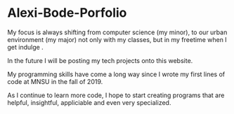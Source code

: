 # Alexi-Bode-Porfolio

My focus is always shifting from computer science (my minor), to our urban environment (my major) not only with my classes, but in my freetime when I get indulge . 

In the future I will be posting my tech projects onto this website.

My programming skills have come a long way since I wrote my first lines of code at MNSU in the fall of 2019.

As I continue to learn more code, I hope to start creating programs that are helpful, insightful, appliciable and even very specialized.

